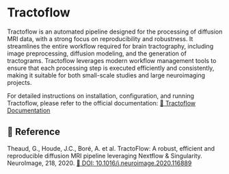 # Tractoflow

Tractoflow is an automated pipeline designed for the processing of diffusion MRI data, with a strong focus on reproducibility and robustness. It streamlines the entire workflow required for brain tractography, including image preprocessing, diffusion modeling, and the generation of tractograms. Tractoflow leverages modern workflow management tools to ensure that each processing step is executed efficiently and consistently, making it suitable for both small-scale studies and large neuroimaging projects.

For detailed instructions on installation, configuration, and running Tractoflow, please refer to the official documentation: [📖 Tractoflow Documentation](https://tractoflow-documentation.readthedocs.io/)

## 📖 Reference

Theaud, G., Houde, J.C., Boré, A. et al. TractoFlow: A robust, efficient and reproducible diffusion MRI pipeline leveraging Nextflow & Singularity. NeuroImage, 218, 2020. [🔗 DOI: 10.1016/j.neuroimage.2020.116889](https://doi.org/10.1016/j.neuroimage.2020.116889)
